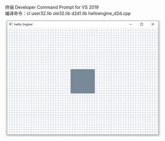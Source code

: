 终端 Developer Command Prompt for VS 2019   
编译命令：cl user32.lib ole32.lib d2d1.lib helloengine_d2d.cpp

![image](https://github.com/CodeCheems/Taylor/raw/main/Platform/01.png)